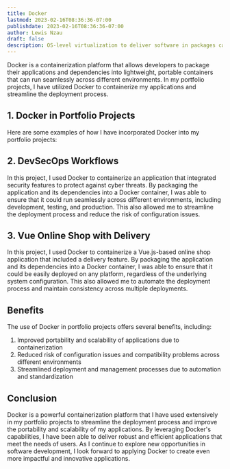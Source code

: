 ```yaml
---
title: Docker
lastmod: 2023-02-16T08:36:36-07:00
publishdate: 2023-02-16T08:36:36-07:00
author: Lewis Nzau
draft: false
description: OS-level virtualization to deliver software in packages called containers.
---
```


Docker is a containerization platform that allows developers to package their applications and dependencies into lightweight, portable containers that can run seamlessly across different environments. In my portfolio projects, I have utilized Docker to containerize my applications and streamline the deployment process.

## 1. Docker in Portfolio Projects

Here are some examples of how I have incorporated Docker into my portfolio projects:

## 2. DevSecOps Workflows

In this project, I used Docker to containerize an application that integrated security features to protect against cyber threats. By packaging the application and its dependencies into a Docker container, I was able to ensure that it could run seamlessly across different environments, including development, testing, and production. This also allowed me to streamline the deployment process and reduce the risk of configuration issues.

## 3. Vue Online Shop with Delivery

In this project, I used Docker to containerize a Vue.js-based online shop application that included a delivery feature. By packaging the application and its dependencies into a Docker container, I was able to ensure that it could be easily deployed on any platform, regardless of the underlying system configuration. This also allowed me to automate the deployment process and maintain consistency across multiple deployments.

## Benefits

The use of Docker in portfolio projects offers several benefits, including:

1. Improved portability and scalability of applications due to containerization
1. Reduced risk of configuration issues and compatibility problems across different environments
1. Streamlined deployment and management processes due to automation and standardization

## Conclusion

Docker is a powerful containerization platform that I have used extensively in my portfolio projects to streamline the deployment process and improve the portability and scalability of my applications. By leveraging Docker's capabilities, I have been able to deliver robust and efficient applications that meet the needs of users. As I continue to explore new opportunities in software development, I look forward to applying Docker to create even more impactful and innovative applications.
